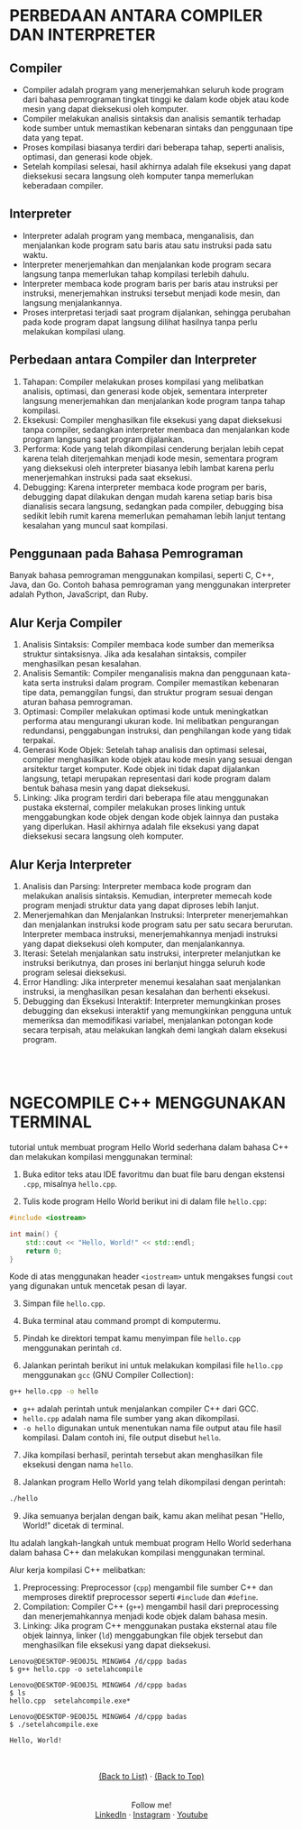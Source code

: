 # PERBEDAAN ANTARA COMPILER DAN INTERPRETER

<div id="top"></div>

<!-- GETTING STARTED -->

## Compiler

- Compiler adalah program yang menerjemahkan seluruh kode program dari bahasa pemrograman tingkat tinggi ke dalam kode objek atau kode mesin yang dapat dieksekusi oleh komputer.
- Compiler melakukan analisis sintaksis dan analisis semantik terhadap kode sumber untuk memastikan kebenaran sintaks dan penggunaan tipe data yang tepat.
- Proses kompilasi biasanya terdiri dari beberapa tahap, seperti analisis, optimasi, dan generasi kode objek.
- Setelah kompilasi selesai, hasil akhirnya adalah file eksekusi yang dapat dieksekusi secara langsung oleh komputer tanpa memerlukan keberadaan compiler.

## Interpreter

- Interpreter adalah program yang membaca, menganalisis, dan menjalankan kode program satu baris atau satu instruksi pada satu waktu.
- Interpreter menerjemahkan dan menjalankan kode program secara langsung tanpa memerlukan tahap kompilasi terlebih dahulu.
- Interpreter membaca kode program baris per baris atau instruksi per instruksi, menerjemahkan instruksi tersebut menjadi kode mesin, dan langsung menjalankannya.
- Proses interpretasi terjadi saat program dijalankan, sehingga perubahan pada kode program dapat langsung dilihat hasilnya tanpa perlu melakukan kompilasi ulang.

## Perbedaan antara Compiler dan Interpreter

1. Tahapan: Compiler melakukan proses kompilasi yang melibatkan analisis, optimasi, dan generasi kode objek, sementara interpreter langsung menerjemahkan dan menjalankan kode program tanpa tahap kompilasi.
2. Eksekusi: Compiler menghasilkan file eksekusi yang dapat dieksekusi tanpa compiler, sedangkan interpreter membaca dan menjalankan kode program langsung saat program dijalankan.
3. Performa: Kode yang telah dikompilasi cenderung berjalan lebih cepat karena telah diterjemahkan menjadi kode mesin, sementara program yang dieksekusi oleh interpreter biasanya lebih lambat karena perlu menerjemahkan instruksi pada saat eksekusi.
4. Debugging: Karena interpreter membaca kode program per baris, debugging dapat dilakukan dengan mudah karena setiap baris bisa dianalisis secara langsung, sedangkan pada compiler, debugging bisa sedikit lebih rumit karena memerlukan pemahaman lebih lanjut tentang kesalahan yang muncul saat kompilasi.

## Penggunaan pada Bahasa Pemrograman

Banyak bahasa pemrograman menggunakan kompilasi, seperti C, C++, Java, dan Go. Contoh bahasa pemrograman yang menggunakan interpreter adalah Python, JavaScript, dan Ruby.

## Alur Kerja Compiler

1. Analisis Sintaksis: Compiler membaca kode sumber dan memeriksa struktur sintaksisnya. Jika ada kesalahan sintaksis, compiler menghasilkan pesan kesalahan.
2. Analisis Semantik: Compiler menganalisis makna dan penggunaan kata-kata serta instruksi dalam program. Compiler memastikan kebenaran tipe data, pemanggilan fungsi, dan struktur program sesuai dengan aturan bahasa pemrograman.
3. Optimasi: Compiler melakukan optimasi kode untuk meningkatkan performa atau mengurangi ukuran kode. Ini melibatkan pengurangan redundansi, penggabungan instruksi, dan penghilangan kode yang tidak terpakai.
4. Generasi Kode Objek: Setelah tahap analisis dan optimasi selesai, compiler menghasilkan kode objek atau kode mesin yang sesuai dengan arsitektur target komputer. Kode objek ini tidak dapat dijalankan langsung, tetapi merupakan representasi dari kode program dalam bentuk bahasa mesin yang dapat dieksekusi.
5. Linking: Jika program terdiri dari beberapa file atau menggunakan pustaka eksternal, compiler melakukan proses linking untuk menggabungkan kode objek dengan kode objek lainnya dan pustaka yang diperlukan. Hasil akhirnya adalah file eksekusi yang dapat dieksekusi secara langsung oleh komputer.

## Alur Kerja Interpreter

1. Analisis dan Parsing: Interpreter membaca kode program dan melakukan analisis sintaksis. Kemudian, interpreter memecah kode program menjadi struktur data yang dapat diproses lebih lanjut.
2. Menerjemahkan dan Menjalankan Instruksi: Interpreter menerjemahkan dan menjalankan instruksi kode program satu per satu secara berurutan. Interpreter membaca instruksi, menerjemahkannya menjadi instruksi yang dapat dieksekusi oleh komputer, dan menjalankannya.
3. Iterasi: Setelah menjalankan satu instruksi, interpreter melanjutkan ke instruksi berikutnya, dan proses ini berlanjut hingga seluruh kode program selesai dieksekusi.
4. Error Handling: Jika interpreter menemui kesalahan saat menjalankan instruksi, ia menghasilkan pesan kesalahan dan berhenti eksekusi.
5. Debugging dan Eksekusi Interaktif: Interpreter memungkinkan proses debugging dan eksekusi interaktif yang memungkinkan pengguna untuk memeriksa dan memodifikasi variabel, menjalankan potongan kode secara terpisah, atau melakukan langkah demi langkah dalam eksekusi program.

<br>
<br>

# NGECOMPILE C++ MENGGUNAKAN TERMINAL

tutorial untuk membuat program Hello World sederhana dalam bahasa C++ dan melakukan kompilasi menggunakan terminal:

1. Buka editor teks atau IDE favoritmu dan buat file baru dengan ekstensi `.cpp`, misalnya `hello.cpp`.

2. Tulis kode program Hello World berikut ini di dalam file `hello.cpp`:

```cpp
#include <iostream>

int main() {
    std::cout << "Hello, World!" << std::endl;
    return 0;
}
```

Kode di atas menggunakan header `<iostream>` untuk mengakses fungsi `cout` yang digunakan untuk mencetak pesan di layar.

3. Simpan file `hello.cpp`.

4. Buka terminal atau command prompt di komputermu.

5. Pindah ke direktori tempat kamu menyimpan file `hello.cpp` menggunakan perintah `cd`.

6. Jalankan perintah berikut ini untuk melakukan kompilasi file `hello.cpp` menggunakan `gcc` (GNU Compiler Collection):

```bash
g++ hello.cpp -o hello
```

- `g++` adalah perintah untuk menjalankan compiler C++ dari GCC.
- `hello.cpp` adalah nama file sumber yang akan dikompilasi.
- `-o hello` digunakan untuk menentukan nama file output atau file hasil kompilasi. Dalam contoh ini, file output disebut `hello`.

7. Jika kompilasi berhasil, perintah tersebut akan menghasilkan file eksekusi dengan nama `hello`.

8. Jalankan program Hello World yang telah dikompilasi dengan perintah:

```bash
./hello
```

9. Jika semuanya berjalan dengan baik, kamu akan melihat pesan "Hello, World!" dicetak di terminal.

Itu adalah langkah-langkah untuk membuat program Hello World sederhana dalam bahasa C++ dan melakukan kompilasi menggunakan terminal. 

Alur kerja kompilasi C++ melibatkan:
1. Preprocessing: Preprocessor (`cpp`) mengambil file sumber C++ dan memproses direktif preprocessor seperti `#include` dan `#define`.
2. Compilation: Compiler C++ (`g++`) mengambil hasil dari preprocessing dan menerjemahkannya menjadi kode objek dalam bahasa mesin.
3. Linking: Jika program C++ menggunakan pustaka eksternal atau file objek lainnya, linker (`ld`) menggabungkan file objek tersebut dan menghasilkan file eksekusi yang dapat dieksekusi.

```
Lenovo@DESKTOP-9EO0J5L MINGW64 /d/cppp badas
$ g++ hello.cpp -o setelahcompile

Lenovo@DESKTOP-9EO0J5L MINGW64 /d/cppp badas
$ ls
hello.cpp  setelahcompile.exe*

Lenovo@DESKTOP-9EO0J5L MINGW64 /d/cppp badas
$ ./setelahcompile.exe

Hello, World!
```

<br>
<br>

<div align="center">
  <a href="#list">(Back to List)</a>
  ·
  <a href="#top">(Back to Top)</a>
</div>

<br>
<br>

<div align="center">
    Follow me!<br>
    <a href="https://bit.ly/3Qcg3s4">LinkedIn</a>
    ·
    <a href="https://bit.ly/3oRMMaA">Instagram</a>
    ·
    <a href="https://bit.ly/3zqrTrP">Youtube</a>
</div>
